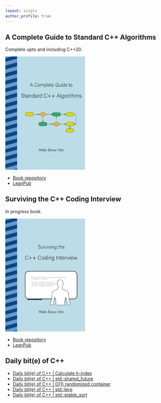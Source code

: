 ```yaml
---
layout: single
author_profile: true
---
```


## A Complete Guide to Standard C++ Algorithms

Complete upto and including C++20.

[<img src="assets/images/book_algorithms_cover.png" width="50%">](https://leanpub.com/cpp-algorithms-guide)

- [Book repository](https://github.com/HappyCerberus/book-cpp-algorithms)
- [LeanPub](https://leanpub.com/cpp-algorithms-guide)

## Surviving the C++ Coding Interview

In progress book.

[<img src="assets/images/book_coding_interview_cover.png" width="50%">](https://leanpub.com/cpp-coding-interview)

- [Book repository](https://leanpub.com/cpp-coding-interview)
- [LeanPub](https://leanpub.com/cpp-coding-interview)

## Daily bit(e) of C++

<ul>
<!-- SUBSTACK:START --><li><a href="https://simontoth.substack.com/p/daily-bite-of-c-calculate-h-index">Daily bit&lpar;e&rpar; of C++ | Calculate h-index</a></li><li><a href="https://simontoth.substack.com/p/daily-bite-of-c-stdshared_future">Daily bit&lpar;e&rpar; of C++ | std::shared_future</a></li><li><a href="https://simontoth.substack.com/p/daily-bite-of-c-o1-randomized-container">Daily bit&lpar;e&rpar; of C++ | O&lpar;1&rpar; randomized container</a></li><li><a href="https://simontoth.substack.com/p/daily-bite-of-c-stdlerp">Daily bit&lpar;e&rpar; of C++ | std::lerp</a></li><li><a href="https://simontoth.substack.com/p/daily-bite-of-c-stdstable_sort">Daily bit&lpar;e&rpar; of C++ | std::stable_sort</a></li><!-- SUBSTACK:END -->
</ul>